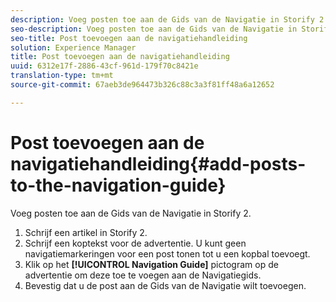 ```yaml
---
description: Voeg posten toe aan de Gids van de Navigatie in Storify 2.
seo-description: Voeg posten toe aan de Gids van de Navigatie in Storify 2.
seo-title: Post toevoegen aan de navigatiehandleiding
solution: Experience Manager
title: Post toevoegen aan de navigatiehandleiding
uuid: 6312e17f-2886-43cf-961d-179f70c8421e
translation-type: tm+mt
source-git-commit: 67aeb3de964473b326c88c3a3f81ff48a6a12652

---
```



# Post toevoegen aan de navigatiehandleiding{#add-posts-to-the-navigation-guide}

Voeg posten toe aan de Gids van de Navigatie in Storify 2.

1. Schrijf een artikel in Storify 2.
1. Schrijf een koptekst voor de advertentie. U kunt geen navigatiemarkeringen voor een post tonen tot u een kopbal toevoegt.
1. Klik op het **[!UICONTROL Navigation Guide]** pictogram op de advertentie om deze toe te voegen aan de Navigatiegids.
1. Bevestig dat u de post aan de Gids van de Navigatie wilt toevoegen.
